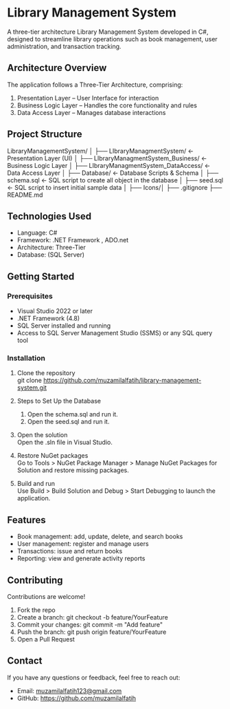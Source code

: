 # Library Management System

A three-tier architecture Library Management System developed in C#, designed to streamline library operations such as book management, user administration, and transaction tracking.

## Architecture Overview

The application follows a Three-Tier Architecture, comprising:

1. Presentation Layer – User Interface for interaction  
2. Business Logic Layer – Handles the core functionality and rules  
3. Data Access Layer – Manages database interactions

## Project Structure
LibraryManagementSystem/
│
├── LIbraryManagmentSystem/                     ← Presentation Layer (UI)
│
├── LIbraryManagmentSystem_Business/            ← Business Logic Layer
│
├── LIbraryManagmentSystem_DataAccess/          ← Data Access Layer
│
├── Database/                                   ← Database Scripts & Schema
│   ├── schema.sql                       ← SQL script to create all object in the database
│   ├── seed.sql                  ← SQL script to insert initial sample data
│
├── Icons/│
├── .gitignore
├── README.md

                                

## Technologies Used

- Language: C#  
- Framework: .NET Framework , ADO.net
- Architecture: Three-Tier  
- Database: (SQL Server)

## Getting Started

### Prerequisites

- Visual Studio 2022 or later  
- .NET Framework (4.8)  
- SQL Server installed and running
- Access to SQL Server Management Studio (SSMS) or any SQL query tool

### Installation

1. Clone the repository  
   git clone https://github.com/muzamilalfatih/library-management-system.git

2. Steps to Set Up the Database

    1. Open the schema.sql and run it.
    2. Open the seed.sql and run it.

3. Open the solution  
   Open the .sln file in Visual Studio.

4. Restore NuGet packages  
   Go to Tools > NuGet Package Manager > Manage NuGet Packages for Solution and restore missing packages.
5. Build and run  
   Use Build > Build Solution and Debug > Start Debugging to launch the application.

## Features

- Book management: add, update, delete, and search books  
- User management: register and manage users  
- Transactions: issue and return books  
- Reporting: view and generate activity reports

## Contributing

Contributions are welcome!

1. Fork the repo  
2. Create a branch: git checkout -b feature/YourFeature  
3. Commit your changes: git commit -m "Add feature"  
4. Push the branch: git push origin feature/YourFeature  
5. Open a Pull Request

## Contact

If you have any questions or feedback, feel free to reach out:

- Email: muzamilalfatih123@gmail.com 
- GitHub: https://github.com/muzamilalfatih
